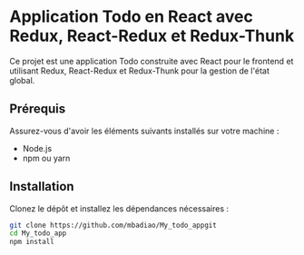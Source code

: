 # Application Todo en React avec Redux, React-Redux et Redux-Thunk

Ce projet est une application Todo construite avec React pour le frontend et utilisant Redux, React-Redux et Redux-Thunk pour la gestion de l'état global.

## Prérequis

Assurez-vous d'avoir les éléments suivants installés sur votre machine :

- Node.js
- npm ou yarn

## Installation

Clonez le dépôt et installez les dépendances nécessaires :

```bash
git clone https://github.com/mbadiao/My_todo_appgit
cd My_todo_app
npm install
